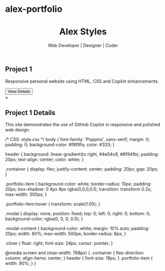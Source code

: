 # alex-portfolio
<!DOCTYPE html>
<html lang="en">
<head>
  <meta charset="UTF-8">
  <meta name="viewport" content="width=device-width, initial-scale=1.0">
  <title>Alex Styles Portfolio</title>
  <link href="https://fonts.googleapis.com/css2?family=Poppins&display=swap" rel="stylesheet">
  <link rel="stylesheet" href="https://cdnjs.cloudflare.com/ajax/libs/font-awesome/6.0.0/css/all.min.css">
  <link rel="stylesheet" href="style.css">
</head>
<body>
  <header>
    <h1>Alex Styles</h1>
    <p>Web Developer | Designer | Coder</p>
  </header>

  <main class="container">
    <section class="portfolio-item" title="Project 1: Personal Website">
      <h2>Project 1</h2>
      <p>Responsive personal website using HTML, CSS and Copilot enhancements.</p>
      <button onclick="showModal()">View Details</button>
    </section>
  </main>

  <!-- Modal -->
  <div id="modal" class="modal">
    <div class="modal-content">
      <span onclick="closeModal()" class="close">&times;</span>
      <h2>Project 1 Details</h2>
      <p>This site demonstrates the use of GitHub Copilot in responsive and polished web design.</p>
    </div>
  </div>

  <script>
    function showModal() {
      document.getElementById('modal').style.display = 'block';
    }
    function closeModal() {
      document.getElementById('modal').style.display = 'none';
    }
  </script>
</body>
</html>

/* CSS: style.css */
body {
  font-family: 'Poppins', sans-serif;
  margin: 0;
  padding: 0;
  background-color: #f8f9fa;
  color: #333;
}

header {
  background: linear-gradient(to right, #4e54c8, #8f94fb);
  padding: 20px;
  text-align: center;
  color: white;
}

.container {
  display: flex;
  justify-content: center;
  padding: 20px;
  gap: 20px;
}

.portfolio-item {
  background-color: white;
  border-radius: 10px;
  padding: 20px;
  box-shadow: 0 4px 8px rgba(0,0,0,0.1);
  transition: transform 0.2s;
  max-width: 300px;
}

.portfolio-item:hover {
  transform: scale(1.05);
}

.modal {
  display: none;
  position: fixed;
  top: 0; left: 0; right: 0; bottom: 0;
  background-color: rgba(0, 0, 0, 0.5);
}

.modal-content {
  background-color: white;
  margin: 10% auto;
  padding: 20px;
  width: 80%;
  max-width: 500px;
  border-radius: 8px;
}

.close {
  float: right;
  font-size: 24px;
  cursor: pointer;
}

@media screen and (max-width: 768px) {
  .container {
    flex-direction: column;
    align-items: center;
  }
  header {
    font-size: 18px;
  }
  .portfolio-item {
    width: 90%;
  }
}

